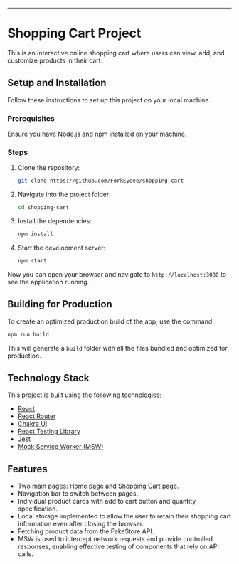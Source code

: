 ---

# Shopping Cart Project

This is an interactive online shopping cart where users can view, add, and customize products in their cart.

## Setup and Installation

Follow these instructions to set up this project on your local machine.

### Prerequisites

Ensure you have [Node.js](https://nodejs.org/en/download/) and [npm](http://npmjs.com) installed on your machine.

### Steps

1. Clone the repository:

   ```bash
   git clone https://github.com/ForkEyeee/shopping-cart
   ```

2. Navigate into the project folder:

   ```bash
   cd shopping-cart
   ```

3. Install the dependencies:

   ```bash
   npm install
   ```

4. Start the development server:

   ```bash
   npm start
   ```

Now you can open your browser and navigate to `http://localhost:3000` to see the application running.

## Building for Production

To create an optimized production build of the app, use the command:

```bash
npm run build
```

This will generate a `build` folder with all the files bundled and optimized for production.

## Technology Stack

This project is built using the following technologies:

- [React](https://reactjs.org/)
- [React Router](https://reactrouter.com/)
- [Chakra UI](https://chakra-ui.com/)
- [React Testing Library](https://testing-library.com/docs/react-testing-library/intro)
- [Jest](https://jestjs.io/)
- [Mock Service Worker (MSW)](https://mswjs.io/)

## Features

- Two main pages: Home page and Shopping Cart page.
- Navigation bar to switch between pages.
- Individual product cards with add to cart button and quantity specification.
- Local storage implemented to allow the user to retain their shopping cart information even after closing the browser.
- Fetching product data from the FakeStore API.
- MSW is used to intercept network requests and provide controlled responses, enabling effective testing of components that rely on API calls.
